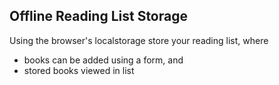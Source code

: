 ## Offline Reading List Storage

Using the browser's localstorage store your reading list, where 
* books can be added using a form, and 
* stored books viewed in list  
